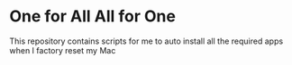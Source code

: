 # One for All All for One
This repository contains scripts for me to auto install all the required apps when I factory reset my Mac